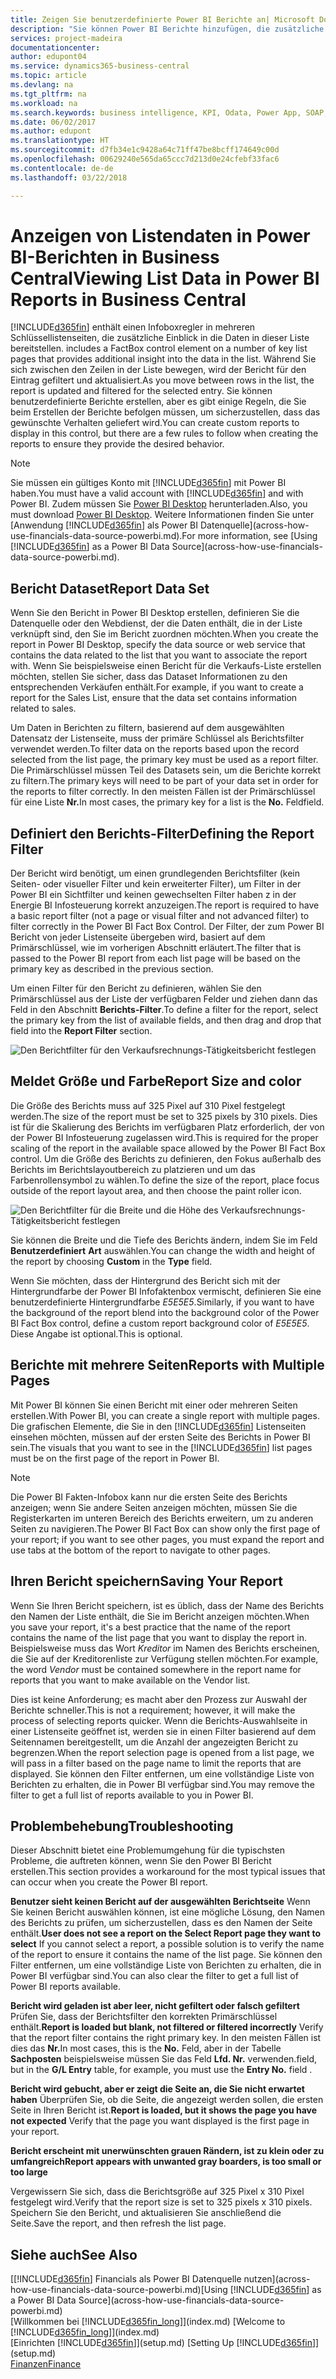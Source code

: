 ```yaml
---
title: Zeigen Sie benutzerdefinierte Power BI Berichte an| Microsoft Docs
description: "Sie können Power BI Berichte hinzufügen, die zusätzliche Einblick in Daten in Listen in Financials geben."
services: project-madeira
documentationcenter: 
author: edupont04
ms.service: dynamics365-business-central
ms.topic: article
ms.devlang: na
ms.tgt_pltfrm: na
ms.workload: na
ms.search.keywords: business intelligence, KPI, Odata, Power App, SOAP, analysis
ms.date: 06/02/2017
ms.author: edupont
ms.translationtype: HT
ms.sourcegitcommit: d7fb34e1c9428a64c71ff47be8bcff174649c00d
ms.openlocfilehash: 00629240e565da65ccc7d213d0e24cfebf33fac6
ms.contentlocale: de-de
ms.lasthandoff: 03/22/2018

---
```

# <a name="viewing-list-data-in-power-bi-reports-in-business-central"></a><span data-ttu-id="514c7-103">Anzeigen von Listendaten in Power BI-Berichten in Business Central</span><span class="sxs-lookup"><span data-stu-id="514c7-103">Viewing List Data in Power BI Reports in Business Central</span></span> 
[!INCLUDE[d365fin](includes/d365fin_md.md)]<span data-ttu-id="514c7-104"> enthält einen Infoboxregler in mehreren Schlüssellistenseiten, die zusätzliche Einblick in die Daten in dieser Liste bereitstellen.</span><span class="sxs-lookup"><span data-stu-id="514c7-104"> includes a FactBox control element on a number of key list pages that provides additional insight into the data in the list.</span></span> <span data-ttu-id="514c7-105">Während Sie sich zwischen den Zeilen in der Liste bewegen, wird der Bericht für den Eintrag gefiltert und aktualisiert.</span><span class="sxs-lookup"><span data-stu-id="514c7-105">As you move between rows in the list, the report is updated and filtered for the selected entry.</span></span> <span data-ttu-id="514c7-106">Sie können benutzerdefinierte Berichte erstellen, aber es gibt einige Regeln, die Sie beim Erstellen der Berichte befolgen müssen, um sicherzustellen, dass das gewünschte Verhalten geliefert wird.</span><span class="sxs-lookup"><span data-stu-id="514c7-106">You can create custom reports to display in this control, but there are a few rules to follow when creating the reports to ensure they provide the desired behavior.</span></span>  

> [!NOTE]  
>   <span data-ttu-id="514c7-107">Sie müssen ein gültiges Konto mit [!INCLUDE[d365fin](includes/d365fin_md.md)] mit Power BI haben.</span><span class="sxs-lookup"><span data-stu-id="514c7-107">You must have a valid account with [!INCLUDE[d365fin](includes/d365fin_md.md)] and with Power BI.</span></span> <span data-ttu-id="514c7-108">Zudem müssen Sie [Power BI Desktop](https://powerbi.microsoft.com/en-us/desktop/) herunterladen.</span><span class="sxs-lookup"><span data-stu-id="514c7-108">Also, you must download [Power BI Desktop](https://powerbi.microsoft.com/en-us/desktop/).</span></span> <span data-ttu-id="514c7-109">Weitere Informationen finden Sie unter [Anwendung [!INCLUDE[d365fin](includes/d365fin_md.md)] als Power BI Datenquelle](across-how-use-financials-data-source-powerbi.md).</span><span class="sxs-lookup"><span data-stu-id="514c7-109">For more information, see [Using [!INCLUDE[d365fin](includes/d365fin_md.md)] as a Power BI Data Source](across-how-use-financials-data-source-powerbi.md).</span></span>  

## <a name="report-data-set"></a><span data-ttu-id="514c7-110">Bericht Dataset</span><span class="sxs-lookup"><span data-stu-id="514c7-110">Report Data Set</span></span>
<span data-ttu-id="514c7-111">Wenn Sie den Bericht in Power BI Desktop erstellen, definieren Sie die Datenquelle oder den Webdienst, der die Daten enthält, die in der Liste verknüpft sind, den Sie im Bericht zuordnen möchten.</span><span class="sxs-lookup"><span data-stu-id="514c7-111">When you create the report in Power BI Desktop, specify the data source or web service that contains the data related to the list that you want to associate the report with.</span></span> <span data-ttu-id="514c7-112">Wenn Sie beispielsweise einen Bericht für die Verkaufs-Liste erstellen möchten, stellen Sie sicher, dass das Dataset Informationen zu den entsprechenden Verkäufen enthält.</span><span class="sxs-lookup"><span data-stu-id="514c7-112">For example, if you want to create a report for the Sales List, ensure that the data set contains information related to sales.</span></span>  

<span data-ttu-id="514c7-113">Um Daten in Berichten zu filtern, basierend auf dem ausgewählten Datensatz der Listenseite, muss der primäre Schlüssel als Berichtsfilter verwendet werden.</span><span class="sxs-lookup"><span data-stu-id="514c7-113">To filter data on the reports based upon the record selected from the list page, the primary key must be used as a report filter.</span></span> <span data-ttu-id="514c7-114">Die Primärschlüssel müssen Teil des Datasets sein, um die Berichte korrekt zu filtern.</span><span class="sxs-lookup"><span data-stu-id="514c7-114">The primary keys will need to be part of your data set in order for the reports to filter correctly.</span></span> <span data-ttu-id="514c7-115">In den meisten Fällen ist der Primärschlüssel für eine Liste **Nr.**</span><span class="sxs-lookup"><span data-stu-id="514c7-115">In most cases, the primary key for a list is the **No.**</span></span> <span data-ttu-id="514c7-116">Feld</span><span class="sxs-lookup"><span data-stu-id="514c7-116">field.</span></span>  

## <a name="defining-the-report-filter"></a><span data-ttu-id="514c7-117">Definiert den Berichts-Filter</span><span class="sxs-lookup"><span data-stu-id="514c7-117">Defining the Report Filter</span></span>
<span data-ttu-id="514c7-118">Der Bericht wird benötigt, um einen grundlegenden Berichtsfilter (kein Seiten- oder visueller Filter und kein erweiterter Filter), um Filter in der Power BI ein Sichtfilter und keinen gewechselten Filter haben z in der Energie BI Infosteuerung korrekt anzuzeigen.</span><span class="sxs-lookup"><span data-stu-id="514c7-118">The report is required to have a basic report filter (not a page or visual filter and not advanced filter) to filter correctly in the Power BI Fact Box Control.</span></span> <span data-ttu-id="514c7-119">Der Filter, der zum Power BI Bericht von jeder Listenseite übergeben wird, basiert auf dem Primärschlüssel, wie im vorherigen Abschnitt erläutert.</span><span class="sxs-lookup"><span data-stu-id="514c7-119">The filter that is passed to the Power BI report from each list page will be based on the primary key as described in the previous section.</span></span>  

<span data-ttu-id="514c7-120">Um einen Filter für den Bericht zu definieren, wählen Sie den Primärschlüssel aus der Liste der verfügbaren Felder und ziehen dann das Feld in den Abschnitt **Berichts-Filter**.</span><span class="sxs-lookup"><span data-stu-id="514c7-120">To define a filter for the report, select the primary key from the list of available fields, and then drag and drop that field into the **Report Filter** section.</span></span>  

![Den Berichtfilter für den Verkaufsrechnungs-Tätigkeitsbericht festlegen](./media/across-how-use-powerbi-reports-factbox/financials-powerbi-report-filter.png)

## <a name="report-size-and-color"></a><span data-ttu-id="514c7-122">Meldet Größe und Farbe</span><span class="sxs-lookup"><span data-stu-id="514c7-122">Report Size and color</span></span>
<span data-ttu-id="514c7-123">Die Größe des Berichts muss auf 325 Pixel auf 310 Pixel festgelegt werden.</span><span class="sxs-lookup"><span data-stu-id="514c7-123">The size of the report must be set to 325 pixels by 310 pixels.</span></span> <span data-ttu-id="514c7-124">Dies ist für die Skalierung des Berichts im verfügbaren Platz erforderlich, der von der Power BI Infosteuerung zugelassen wird.</span><span class="sxs-lookup"><span data-stu-id="514c7-124">This is required for the proper scaling of the report in the available space allowed by the Power BI Fact Box control.</span></span> <span data-ttu-id="514c7-125">Um die Größe des Berichts zu definieren, den Fokus außerhalb des Berichts im Berichtslayoutbereich zu platzieren und um das Farbenrollensymbol zu wählen.</span><span class="sxs-lookup"><span data-stu-id="514c7-125">To define the size of the report, place focus outside of the report layout area, and then choose the paint roller icon.</span></span>

![Den Berichtfilter für die Breite und die Höhe des Verkaufsrechnungs-Tätigkeitsbericht festlegen](./media/across-how-use-powerbi-reports-factbox/financials-powerbi-report-sizing.png)

<span data-ttu-id="514c7-127">Sie können die Breite und die Tiefe des Berichts ändern, indem Sie im Feld **Benutzerdefiniert** **Art** auswählen.</span><span class="sxs-lookup"><span data-stu-id="514c7-127">You can change the width and height of the report by choosing **Custom** in the **Type** field.</span></span>

<span data-ttu-id="514c7-128">Wenn Sie möchten, dass der Hintergrund des Bericht sich mit der Hintergrundfarbe der Power BI Infofaktenbox vermischt, definieren Sie eine benutzerdefinierte Hintergrundfarbe *E5E5E5*.</span><span class="sxs-lookup"><span data-stu-id="514c7-128">Similarly, if you want to have the background of the report blend into the background color of the Power BI Fact Box control, define a custom report background color of *E5E5E5*.</span></span> <span data-ttu-id="514c7-129">Diese Angabe ist optional.</span><span class="sxs-lookup"><span data-stu-id="514c7-129">This is optional.</span></span>  

## <a name="reports-with-multiple-pages"></a><span data-ttu-id="514c7-130">Berichte mit mehrere Seiten</span><span class="sxs-lookup"><span data-stu-id="514c7-130">Reports with Multiple Pages</span></span>
<span data-ttu-id="514c7-131">Mit Power BI können Sie einen Bericht mit einer oder mehreren Seiten erstellen.</span><span class="sxs-lookup"><span data-stu-id="514c7-131">With Power BI, you can create a single report with multiple pages.</span></span> <span data-ttu-id="514c7-132">Die grafischen Elemente, die Sie in den [!INCLUDE[d365fin](includes/d365fin_md.md)] Listenseiten einsehen möchten, müssen auf der ersten Seite des Berichts in Power BI sein.</span><span class="sxs-lookup"><span data-stu-id="514c7-132">The visuals that you want to see in the [!INCLUDE[d365fin](includes/d365fin_md.md)] list pages must be on the first page of the report in Power BI.</span></span>  

> [!NOTE]  
>  <span data-ttu-id="514c7-133">Die Power BI Fakten-Infobox kann nur die ersten Seite des Berichts anzeigen; wenn Sie andere Seiten anzeigen möchten, müssen Sie die Registerkarten im unteren Bereich des Berichts erweitern, um zu anderen Seiten zu navigieren.</span><span class="sxs-lookup"><span data-stu-id="514c7-133">The Power BI Fact Box can show only the first page of your report; if you want to see other pages, you must expand the report and use tabs at the bottom of the report to navigate to other pages.</span></span>  

## <a name="saving-your-report"></a><span data-ttu-id="514c7-134">Ihren Bericht speichern</span><span class="sxs-lookup"><span data-stu-id="514c7-134">Saving Your Report</span></span>

<span data-ttu-id="514c7-135">Wenn Sie Ihren Bericht speichern, ist es üblich, dass der Name des Berichts den Namen der Liste enthält, die Sie im Bericht anzeigen möchten.</span><span class="sxs-lookup"><span data-stu-id="514c7-135">When you save your report, it's a best practice that the name of the report contains the name of the list page that you want to display the report in.</span></span> <span data-ttu-id="514c7-136">Beispielsweise muss das Wort *Kreditor* im Namen des Berichts erscheinen, die Sie auf der Kreditorenliste zur Verfügung stellen möchten.</span><span class="sxs-lookup"><span data-stu-id="514c7-136">For example, the word *Vendor* must be contained somewhere in the report name for reports that you want to make available on the Vendor list.</span></span>  

<span data-ttu-id="514c7-137">Dies ist keine Anforderung; es macht aber den Prozess zur Auswahl der Berichte schneller.</span><span class="sxs-lookup"><span data-stu-id="514c7-137">This is not a requirement; however, it will make the process of selecting reports quicker.</span></span> <span data-ttu-id="514c7-138">Wenn die Berichts-Auswahlseite in einer Listenseite geöffnet ist, werden sie in einen Filter basierend auf dem Seitennamen bereitgestellt, um die Anzahl der angezeigten Bericht zu begrenzen.</span><span class="sxs-lookup"><span data-stu-id="514c7-138">When the report selection page is opened from a list page, we will pass in a filter based on the page name to limit the reports that are displayed.</span></span>  <span data-ttu-id="514c7-139">Sie können den Filter entfernen, um eine vollständige Liste von Berichten zu erhalten, die in Power BI verfügbar sind.</span><span class="sxs-lookup"><span data-stu-id="514c7-139">You may remove the filter to get a full list of reports available to you in Power BI.</span></span>  

## <a name="troubleshooting"></a><span data-ttu-id="514c7-140">Problembehebung</span><span class="sxs-lookup"><span data-stu-id="514c7-140">Troubleshooting</span></span>
<span data-ttu-id="514c7-141">Dieser Abschnitt bietet eine Problemumgehung für die typischsten Probleme, die auftreten können, wenn Sie den Power BI Bericht erstellen.</span><span class="sxs-lookup"><span data-stu-id="514c7-141">This section provides a workaround for the most typical issues that can occur when you create the Power BI report.</span></span>  

<span data-ttu-id="514c7-142">**Benutzer sieht keinen Bericht auf der ausgewählten Berichtseite** Wenn Sie keinen Bericht auswählen können, ist eine mögliche Lösung, den Namen des Berichts zu prüfen, um sicherzustellen, dass es den Namen der Seite enthält.</span><span class="sxs-lookup"><span data-stu-id="514c7-142">**User does not see a report on the Select Report page they want to select** If you cannot select a report, a possible solution is to verify the name of the report to ensure it contains the name of the list page.</span></span> <span data-ttu-id="514c7-143">Sie können den Filter entfernen, um eine vollständige Liste von Berichten zu erhalten, die in Power BI verfügbar sind.</span><span class="sxs-lookup"><span data-stu-id="514c7-143">You can also clear the filter to get a full list of Power BI reports available.</span></span>  

<span data-ttu-id="514c7-144">**Bericht wird geladen ist aber leer, nicht gefiltert oder falsch gefiltert** Prüfen Sie, dass der Berichtsfilter den korrekten Primärschlüssel enthält.</span><span class="sxs-lookup"><span data-stu-id="514c7-144">**Report is loaded but blank, not filtered or filtered incorrectly** Verify that the report filter contains the right primary key.</span></span> <span data-ttu-id="514c7-145">In den meisten Fällen ist dies das **Nr.**</span><span class="sxs-lookup"><span data-stu-id="514c7-145">In most cases, this is the **No.**</span></span> <span data-ttu-id="514c7-146">Feld, aber in der Tabelle **Sachposten** beispielsweise müssen Sie das Feld **Lfd. Nr.** verwenden.</span><span class="sxs-lookup"><span data-stu-id="514c7-146">field, but in the **G/L Entry** table, for example, you must use the **Entry No.** field  .</span></span>

<span data-ttu-id="514c7-147">**Bericht wird gebucht, aber er zeigt die Seite an, die Sie nicht erwartet haben** Überprüfen Sie, ob die Seite, die angezeigt werden sollen, die ersten Seite in Ihren Bericht ist.</span><span class="sxs-lookup"><span data-stu-id="514c7-147">**Report is loaded, but it shows the page you have not expected** Verify that the page you want displayed is the first page in your report.</span></span>  

<span data-ttu-id="514c7-148">**Bericht erscheint mit unerwünschten grauen Rändern, ist zu klein oder zu umfangreich**</span><span class="sxs-lookup"><span data-stu-id="514c7-148">**Report appears with unwanted gray boarders, is too small or too large**</span></span>

<span data-ttu-id="514c7-149">Vergewissern Sie sich, dass die Berichtsgröße auf 325 Pixel x 310 Pixel festgelegt wird.</span><span class="sxs-lookup"><span data-stu-id="514c7-149">Verify that the report size is set to 325 pixels x 310 pixels.</span></span> <span data-ttu-id="514c7-150">Speichern Sie den Bericht, und aktualisieren Sie anschließend die Seite.</span><span class="sxs-lookup"><span data-stu-id="514c7-150">Save the report, and then refresh the list page.</span></span>  

## <a name="see-also"></a><span data-ttu-id="514c7-151">Siehe auch</span><span class="sxs-lookup"><span data-stu-id="514c7-151">See Also</span></span>
<span data-ttu-id="514c7-152">[[!INCLUDE[d365fin](includes/d365fin_md.md)] Financials als Power BI Datenquelle nutzen](across-how-use-financials-data-source-powerbi.md)</span><span class="sxs-lookup"><span data-stu-id="514c7-152">[Using [!INCLUDE[d365fin](includes/d365fin_md.md)] as a Power BI Data Source](across-how-use-financials-data-source-powerbi.md)</span></span>  
<span data-ttu-id="514c7-153">[Willkommen bei [!INCLUDE[d365fin_long](includes/d365fin_long_md.md)]](index.md)  </span><span class="sxs-lookup"><span data-stu-id="514c7-153">[Welcome to [!INCLUDE[d365fin_long](includes/d365fin_long_md.md)]](index.md)  </span></span>  
<span data-ttu-id="514c7-154">[Einrichten [!INCLUDE[d365fin](includes/d365fin_md.md)]](setup.md)  </span><span class="sxs-lookup"><span data-stu-id="514c7-154">[Setting Up [!INCLUDE[d365fin](includes/d365fin_md.md)]](setup.md)  </span></span>  
[<span data-ttu-id="514c7-155">Finanzen</span><span class="sxs-lookup"><span data-stu-id="514c7-155">Finance</span></span>](finance.md)  

